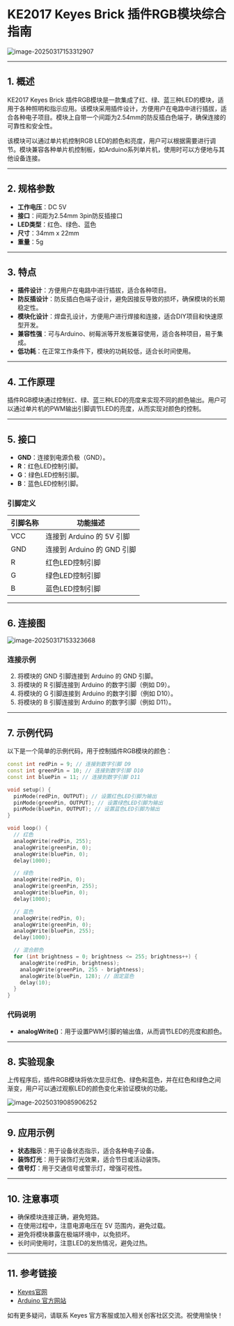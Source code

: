 # KE2017 Keyes Brick 插件RGB模块综合指南

![image-20250317153312907](media/image-20250317153312907.png)

---

## 1. 概述
KE2017 Keyes Brick 插件RGB模块是一款集成了红、绿、蓝三种LED的模块，适用于各种照明和指示应用。该模块采用插件设计，方便用户在电路中进行插拔，适合各种电子项目。模块上自带一个间距为2.54mm的防反插白色端子，确保连接的可靠性和安全性。

该模块可以通过单片机控制RGB LED的颜色和亮度，用户可以根据需要进行调节。模块兼容各种单片机控制板，如Arduino系列单片机，使用时可以方便地与其他设备连接。

---

## 2. 规格参数
- **工作电压**：DC 5V  
- **接口**：间距为2.54mm 3pin防反插接口  
- **LED类型**：红色、绿色、蓝色  
- **尺寸**：34mm x 22mm
- **重量**：5g  

---

## 3. 特点
- **插件设计**：方便用户在电路中进行插拔，适合各种项目。
- **防反插设计**：防反插白色端子设计，避免因接反导致的损坏，确保模块的长期稳定性。
- **模块化设计**：焊盘孔设计，方便用户进行焊接和连接，适合DIY项目和快速原型开发。
- **兼容性强**：可与Arduino、树莓派等开发板兼容使用，适合各种项目，易于集成。
- **低功耗**：在正常工作条件下，模块的功耗较低，适合长时间使用。

---

## 4. 工作原理
插件RGB模块通过控制红、绿、蓝三种LED的亮度来实现不同的颜色输出。用户可以通过单片机的PWM输出引脚调节LED的亮度，从而实现对颜色的控制。

---

## 5. 接口
- **GND**：连接到电源负极（GND）。
- **R**：红色LED控制引脚。
- **G**：绿色LED控制引脚。
- **B**：蓝色LED控制引脚。

### 引脚定义
| 引脚名称 | 功能描述                     |
|----------|------------------------------|
| VCC      | 连接到 Arduino 的 5V 引脚   |
| GND      | 连接到 Arduino 的 GND 引脚  |
| R        | 红色LED控制引脚             |
| G        | 绿色LED控制引脚             |
| B        | 蓝色LED控制引脚             |

---

## 6. 连接图
![image-20250317153323668](media/image-20250317153323668.png)

### 连接示例
2. 将模块的 GND 引脚连接到 Arduino 的 GND 引脚。
3. 将模块的 R 引脚连接到 Arduino 的数字引脚（例如 D9）。
4. 将模块的 G 引脚连接到 Arduino 的数字引脚（例如 D10）。
5. 将模块的 B 引脚连接到 Arduino 的数字引脚（例如 D11）。

---

## 7. 示例代码
以下是一个简单的示例代码，用于控制插件RGB模块的颜色：
```cpp
const int redPin = 9; // 连接到数字引脚 D9
const int greenPin = 10; // 连接到数字引脚 D10
const int bluePin = 11; // 连接到数字引脚 D11

void setup() {
  pinMode(redPin, OUTPUT); // 设置红色LED引脚为输出
  pinMode(greenPin, OUTPUT); // 设置绿色LED引脚为输出
  pinMode(bluePin, OUTPUT); // 设置蓝色LED引脚为输出
}

void loop() {
  // 红色
  analogWrite(redPin, 255);
  analogWrite(greenPin, 0);
  analogWrite(bluePin, 0);
  delay(1000);

  // 绿色
  analogWrite(redPin, 0);
  analogWrite(greenPin, 255);
  analogWrite(bluePin, 0);
  delay(1000);

  // 蓝色
  analogWrite(redPin, 0);
  analogWrite(greenPin, 0);
  analogWrite(bluePin, 255);
  delay(1000);

  // 混合颜色
  for (int brightness = 0; brightness <= 255; brightness++) {
    analogWrite(redPin, brightness);
    analogWrite(greenPin, 255 - brightness);
    analogWrite(bluePin, 128); // 固定蓝色
    delay(10);
  }
}
```

### 代码说明
- **analogWrite()**：用于设置PWM引脚的输出值，从而调节LED的亮度和颜色。

---

## 8. 实验现象
上传程序后，插件RGB模块将依次显示红色、绿色和蓝色，并在红色和绿色之间渐变，用户可以通过观察LED的颜色变化来验证模块的功能。

![image-20250319085906252](media/image-20250319085906252.png)

---

## 9. 应用示例
- **状态指示**：用于设备状态指示，适合各种电子设备。
- **装饰灯光**：用于装饰灯光效果，适合节日或活动装饰。
- **信号灯**：用于交通信号或警示灯，增强可视性。

---

## 10. 注意事项
- 确保模块连接正确，避免短路。
- 在使用过程中，注意电源电压在 5V 范围内，避免过载。
- 避免将模块暴露在极端环境中，以免损坏。
- 长时间使用时，注意LED的发热情况，避免过热。

---

## 11. 参考链接
- [Keyes官网](http://www.keyes-robot.com/)
- [Arduino 官方网站](https://www.arduino.cc)  

如有更多疑问，请联系 Keyes 官方客服或加入相关创客社区交流。祝使用愉快！